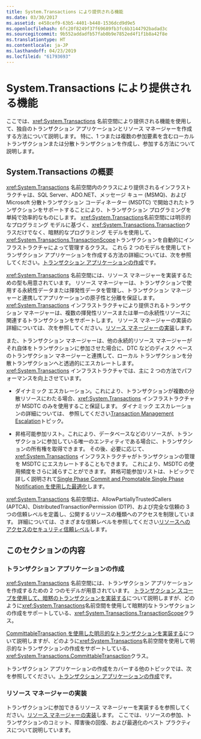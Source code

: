 ```yaml
---
title: System.Transactions により提供される機能
ms.date: 03/30/2017
ms.assetid: e458cef9-63b5-4401-b448-1536dcd9d9e5
ms.openlocfilehash: 6fc20f8249f37f69689fb3fc6b3144792badad3c
ms.sourcegitcommit: 9b552addadfb57fab0b9e7852ed4f1f1b8a42f8e
ms.translationtype: HT
ms.contentlocale: ja-JP
ms.lasthandoff: 04/23/2019
ms.locfileid: "61793693"
---
```

# <a name="features-provided-by-systemtransactions"></a>System.Transactions により提供される機能
ここでは、<xref:System.Transactions> 名前空間により提供される機能を使用して、独自のトランザクション アプリケーションとリソース マネージャーを作成する方法について説明します。 特に、1 つまたは複数の参加要素を含むローカル トランザクションまたは分散トランザクションを作成し、参加する方法について説明します。  
  
## <a name="overview-of-systemtransactions"></a>System.Transactions の概要  
 <xref:System.Transactions> 名前空間内のクラスにより提供されるインフラストラクチャは、SQL Server、ADO.NET、メッセージ キュー (MSMQ)、および Microsoft 分散トランザクション コーディネーター (MSDTC) で開始されたトランザクションをサポートすることにより、トランザクション プログラミングを単純で効率的なものにします。 <xref:System.Transactions>名前空間には明示的なプログラミング モデルに基づく、<xref:System.Transactions.Transaction>クラスだけでなく、暗黙的なプログラミング モデルを使用して、<xref:System.Transactions.TransactionScope>トランザクションを自動的にインフラストラクチャによって管理するクラス。 これら 2 つのモデルを使用してトランザクション アプリケーションを作成する方法の詳細については、次を参照してください。[トランザクション アプリケーションの作成](../../../../docs/framework/data/transactions/writing-a-transactional-application.md)です。  
  
 <xref:System.Transactions> 名前空間には、リソース マネージャーを実装するための型も用意されています。 リソース マネージャーは、トランザクションで使用する永続性データまたは揮発性データを管理し、トランザクション マネージャーと連携してアプリケーションの原子性と分離を保証します。 <xref:System.Transactions> インフラストラクチャにより提供されるトランザクション マネージャーは、複数の揮発性リソースまたは単一の永続性リソースに関連するトランザクションをサポートします。 リソース マネージャーの実装の詳細については、次を参照してください。[リソース マネージャーの実装](../../../../docs/framework/data/transactions/implementing-a-resource-manager.md)します。  
  
 また、トランザクション マネージャーは、他の永続的リソース マネージャーがそれ自体をトランザクションに参加させた場合に、DTC などのディスク ベースのトランザクション マネージャーと連携して、ローカル トランザクションを分散トランザクションへと透過的にエスカレートします。 <xref:System.Transactions> インフラストラクチャでは、主に 2 つの方法でパフォーマンスを向上させています。  
  
- ダイナミック エスカレーション。これにより、トランザクションが複数の分散リソースにわたる場合、<xref:System.Transactions> インフラストラクチャが MSDTC のみを使用すること保証します。 ダイナミック エスカレーションの詳細については、 参照してください[Transaction Management Escalation](../../../../docs/framework/data/transactions/transaction-management-escalation.md)トピック。  
  
- 昇格可能参加リスト。これにより、データベースなどのリソースが、トランザクションに参加している唯一のエンティティである場合に、トランザクションの所有権を取得できます。 その後、必要に応じて、<xref:System.Transactions> インフラストラクチャがトランザクションの管理を MSDTC にエスカレートすることもできます。 これにより、MSDTC の使用頻度をさらに減らすことができます。 昇格可能参加リストは、トピックで詳しく説明されて[Single Phase Commit and Promotable Single Phase Notification を使用した最適化](../../../../docs/framework/data/transactions/optimization-spc-and-promotable-spn.md)します。  
  
 <xref:System.Transactions> 名前空間は、AllowPartiallyTrustedCallers (APTCA)、DistributedTransactionPermission (DTP)、および完全な信頼の 3 つの信頼レベルを定義し、公開するリソースの種類へのアクセスを制限しています。 詳細については、さまざまな信頼レベルを参照してください[リソースへのアクセスのセキュリティ信頼レベル](../../../../docs/framework/data/transactions/security-trust-levels-in-accessing-resources.md)します。  
  
## <a name="in-this-section"></a>このセクションの内容  
  
### <a name="writing-a-transactional-application"></a>トランザクション アプリケーションの作成  
 <xref:System.Transactions> 名前空間には、トランザクション アプリケーションを作成するための 2 つのモデルが用意されています。 [トランザクション スコープを使用して、暗黙のトランザクションを実装する](../../../../docs/framework/data/transactions/implementing-an-implicit-transaction-using-transaction-scope.md)について説明しますが、どのように<xref:System.Transactions>名前空間を使用して暗黙的なトランザクションの作成をサポートしている、<xref:System.Transactions.TransactionScope>クラス。  
  
 [CommittableTransaction を使用した明示的なトランザクションを実装する](../../../../docs/framework/data/transactions/implementing-an-explicit-transaction-using-committabletransaction.md)について説明しますが、どのように<xref:System.Transactions>名前空間を使用して明示的なトランザクションの作成をサポートしている、<xref:System.Transactions.CommittableTransaction>クラス。  
  
 トランザクション アプリケーションの作成をカバーする他のトピックでは、次を参照してください。[トランザクション アプリケーションの作成](../../../../docs/framework/data/transactions/writing-a-transactional-application.md)です。  
  
### <a name="implementing-a-resource-manager"></a>リソース マネージャーの実装  
 トランザクションに参加できるリソース マネージャーを実装するを参照してください。[リソース マネージャーの実装](../../../../docs/framework/data/transactions/implementing-a-resource-manager.md)します。 ここでは、リソースの参加、トランザクションのコミット、障害後の回復、および最適化のベスト プラクティスについて説明しています。

